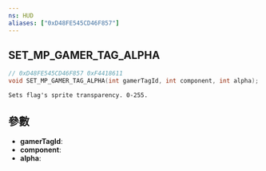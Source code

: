 ```yaml
---
ns: HUD
aliases: ["0xD48FE545CD46F857"]
---
```

## SET_MP_GAMER_TAG_ALPHA

```c
// 0xD48FE545CD46F857 0xF4418611
void SET_MP_GAMER_TAG_ALPHA(int gamerTagId, int component, int alpha);
```

```
Sets flag's sprite transparency. 0-255.  
```

## 參數
* **gamerTagId**: 
* **component**: 
* **alpha**: 

